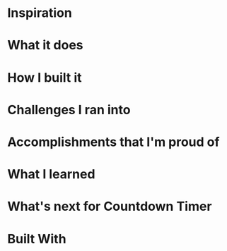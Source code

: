 # Inspiration


# What it does


# How I built it

# Challenges I ran into


# Accomplishments that I'm proud of


# What I learned

# What's next for Countdown Timer


# Built With
